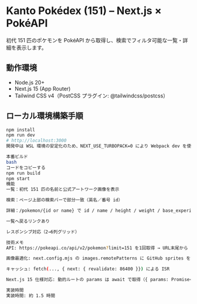 # Kanto Pokédex (151) – Next.js × PokéAPI

初代 151 匹のポケモンを PokéAPI から取得し、検索でフィルタ可能な一覧・詳細を表示します。

## 動作環境
- Node.js 20+
- Next.js 15 (App Router)
- Tailwind CSS v4（PostCSS プラグイン: @tailwindcss/postcss）

## ローカル環境構築手順
```bash
npm install
npm run dev
# http://localhost:3000
開発中は WSL 環境の安定化のため、NEXT_USE_TURBOPACK=0 により Webpack dev を使用しています。

本番ビルド
bash
コードをコピーする
npm run build
npm start
機能
一覧：初代 151 匹の名前と公式アートワーク画像を表示

検索：ページ上部の検索バーで部分一致（英名／番号 id）

詳細：/pokemon/{id or name} で id / name / height / weight / base_experience / types / abilities / stats をテーブル表示

一覧へ戻るリンクあり

レスポンシブ対応（2→6列グリッド）

技術メモ
API: https://pokeapi.co/api/v2/pokemon?limit=151 を1回取得 → URL末尾から id 抽出 → 画像URL合成

画像最適化: next.config.mjs の images.remotePatterns に GitHub sprites を許可

キャッシュ: fetch(..., { next: { revalidate: 86400 }}) による ISR

Next.js 15 仕様対応: 動的ルートの params は await で取得（{ params: Promise<...> }）

実装時間
実装時間: 約 1.5 時間

